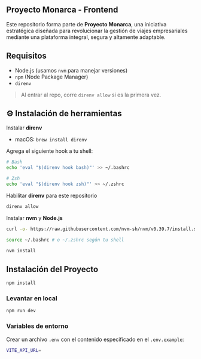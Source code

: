 ## **Proyecto Monarca - Frontend**

Este repositorio forma parte de **Proyecto Monarca**, una iniciativa estratégica diseñada para revolucionar la gestión de viajes empresariales mediante una plataforma integral, segura y altamente adaptable.  

## Requisitos

- Node.js (usamos `nvm` para manejar versiones)
- `npm` (Node Package Manager)
- `direnv`

> Al entrar al repo, corre `direnv allow` si es la primera vez.

## ⚙️ Instalación de herramientas
Instalar **direnv**

- macOS: `brew install direnv`

Agrega el siguiente hook a tu shell:
```bash
# Bash
echo 'eval "$(direnv hook bash)"' >> ~/.bashrc

# Zsh
echo 'eval "$(direnv hook zsh)"' >> ~/.zshrc
```

Habilitar **direnv** para este repositorio
```bash
direnv allow
```

Instalar **nvm** y **Node.js**
```bash
curl -o- https://raw.githubusercontent.com/nvm-sh/nvm/v0.39.7/install.sh | bash

source ~/.bashrc # o ~/.zshrc según tu shell

nvm install
```

## Instalación del Proyecto

```bash
npm install
```

### Levantar en local

```bash
npm run dev
```

### Variables de entorno
Crear un archivo `.env` con el contenido especificado en el `.env.example`:

```bash
VITE_API_URL=
```

